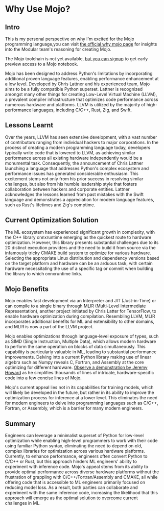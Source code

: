 # Why Use Mojo?

## Intro
This is my personal perspective on why I'm excited for the Mojo programming language,you can visit [the official why mojo page](https://docs.modular.com/mojo/why-mojo.html) for insights into the Modular team's reasoning for creating Mojo.

The Mojo toolchain is not yet available, [but you can signup](https://www.modular.com/get-started) to get early preview access to a Mojo notebook.

Mojo has been designed to address Python's limitations by incorporating additional proven language features, enabling performance enhancement at a low level. Developed by Chris Lattner and his experienced team, Mojo aims to be a fully compatible Python superset. Lattner is recognized amongst many other things for creating Low-Level Virtual Machine (LLVM), a prevalent compiler infrastructure that optimizes code performance across numerous hardware and platforms. LLVM is utilized by the majority of high-performance languages, including C/C++, Rust, Zig, and Swift.

## Lessons Learnt
Over the years, LLVM has seen extensive development, with a vast number of contributors ranging from individual hackers to major corporations. In the process of creating a modern programming language today, developers typically write code that is lowered to LLVM, as achieving similar performance across all existing hardware independently would be a monumental task. Consequently, the announcement of Chris Lattner launching a language that addresses Python's complex ecosystem and performance issues has generated considerable enthusiasm. This excitement stems not only from his prior success in resolving similar challenges, but also from his humble leadership style that fosters collaboration between hackers and corporate entities. Lattner acknowledges the lessons learned from past mistakes with the Swift language and demonstrates a appreciation for modern language features, such as Rust's lifetimes and Zig's comptime.

## Current Optimization Solution
The ML ecosystem has experienced significant growth in complexity, with the C++ library onnxruntime emerging as the quickest route to hardware optimization. However, this library presents substantial challenges due to its 20 distinct execution providers and the need to build it from source via the infamously tricky CMAKE build system to optimize for various hardware. Selecting the appropriate Linux distribution and dependency versions based on the target platform and hardware can be an arduous task, with certain hardware necessitating the use of a specific tag or commit when building the library to which onnxruntime links.

## Mojo Benefits
Mojo enables fast development via an Interpreter and JIT (Just-in-Time) or can compile to a single binary through MLIR (Multi-Level Intermediate Representation), another project initiated by Chris Latter for TensorFlow, to enable hardware optimization during compilation. Resembling LLVM, MLIR incorporates additional benefits for ML and extensibility to other domains, and MLIR is now a part of the LLVM project.

Mojo enables optimizations through language-level exposure of types, such as SIMD (Single Instruction, Multiple Data), which allows modern hardware to perform the same operation on blocks of data simultaneously. This capability is particularly valuable in ML, leading to substantial performance improvements. Delving into a current Python library making use of linear algebra such as Numpy reveals C, Fortran, and Assembly at the core optimizing for different hardware. [Observe a demonstration by Jeremy Howard](https://www.youtube.com/watch?v=6GvB5lZJqcE) as he simplifies thousands of lines of intricate, hardware-specific code into a few concise lines of Mojo.

Mojo's current appeal lies not in its capabilities for training models, which will likely be developed in the future, but rather in its ability to improve the optimization process for inference at a lower level. This eliminates the need for modern engineers to delve into programming languages such as C/C++, Fortran, or Assembly, which is a barrier for many modern engineers.

## Summary
Engineers can leverage a minimalist superset of Python for low-level optimization while enabling high-level programmers to work with their code using familiar Python syntax, eliminating the need to depend on old, complex libraries for optimization across various hardware platforms. Currently, to enhance performance, engineers often convert Python to C/C++ or Rust, but this approach hinders ML engineers' ability to experiment with inference code. Mojo's appeal stems from its ability to provide optimal performance across diverse hardware platforms without the frustration of grappling with C/C++/Fortran/Assembly and CMAKE, all while offering code that is accessible to ML engineers primarily focused on reducing model loss. As a result, both parties can collaborate and experiment with the same inference code, increasing the likelihood that this approach will emerge as the optimal solution to overcome current challenges in ML.
